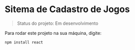 <h1>Sitema de Cadastro de Jogos</h1>

> Status do projeto: Em desenvolvimento

Para rodar este projeto na sua máquina, digite:

```
npm install react
````

